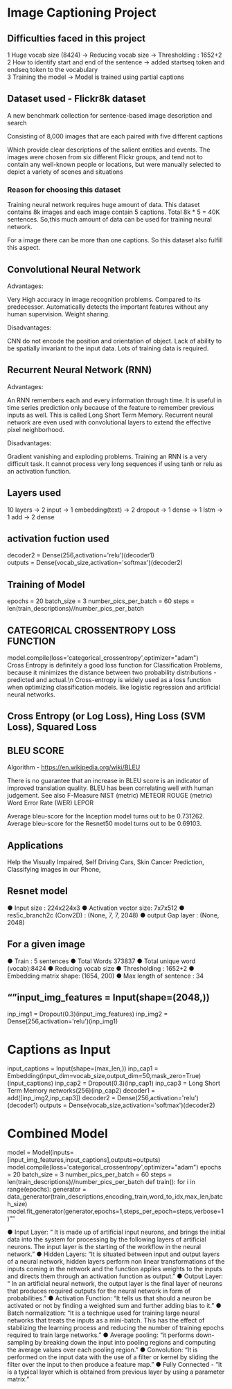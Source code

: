 # Image Captioning Project

## Difficulties faced in this project

1 Huge vocab size (8424)  -> Reducing vocab size -> Thresholding : 1652+2<br/>
2 How to identify start and end of the sentence -> added startseq token and endseq token to the vocabulary <br/>
3 Training the model -> Model is trained using partial captions <br/>

 
## Dataset used - Flickr8k dataset
 
A new benchmark collection for sentence-based image description and search

Consisting of 8,000 images that are each paired with five different captions 

Which provide clear descriptions of the salient entities and events. The images were chosen from six different Flickr groups, and tend not to contain any well-known people or locations, but were manually selected to depict a variety of scenes and situations

### Reason for choosing this dataset

Training neural network requires huge amount of data. This dataset contains 8k images and each image contain 5 captions. Total 8k * 5 = 40K sentences. So,this much amount of data can be used for training neural network.

For a image there can be more than one captions. So this dataset also fulfill this aspect.

## Convolutional Neural Network

Advantages:

Very High accuracy in image recognition problems. Compared to its predecessor.
Automatically detects the important features without any human supervision.
Weight sharing.

Disadvantages:

CNN do not encode the position and orientation of object.
Lack of ability to be spatially invariant to the input data.
Lots of training data is required.

## Recurrent Neural Network (RNN)

Advantages:

An RNN remembers each and every information through time. It is useful in time series prediction only because of the feature to remember previous inputs as well. This is called Long Short Term Memory.
Recurrent neural network are even used with convolutional layers to extend the effective pixel neighborhood.

Disadvantages:

Gradient vanishing and exploding problems.
Training an RNN is a very difficult task.
It cannot process very long sequences if using tanh or relu as an activation function.

## Layers used
10 layers -> 2 input -> 1 embedding(text) -> 2 dropout -> 1 dense -> 1 lstm -> 1 add -> 2 dense

## activation fuction used
decoder2 = Dense(256,activation='relu')(decoder1)<br/>
outputs = Dense(vocab_size,activation='softmax')(decoder2)

## Training of Model

epochs = 20
batch_size = 3
number_pics_per_batch = 60
steps = len(train_descriptions)//number_pics_per_batch

## CATEGORICAL CROSSENTROPY LOSS FUNCTION
model.compile(loss='categorical_crossentropy',optimizer="adam")<br/>
Cross Entropy is definitely a good loss function for Classification Problems, because it minimizes the distance between two probability distributions - predicted and actual.\n
Cross-entropy is widely used as a loss function when optimizing classification models. like logistic regression and artificial neural networks.

## Cross Entropy (or Log Loss), Hing Loss (SVM Loss), Squared Loss

## BLEU SCORE

Algorithm - https://en.wikipedia.org/wiki/BLEU

There is no guarantee that an increase in BLEU score is an indicator of improved translation quality.
BLEU has been correlating well with human judgement.
See also
F-Measure
NIST (metric)
METEOR
ROUGE (metric)
Word Error Rate (WER)
LEPOR

Average bleu-score for the Inception model turns out to be 0.731262.
Average bleu-score for the Resnet50 model turns out to be 0.69103.

## Applications
Help the Visually Impaired,
Self Driving Cars,
Skin Cancer Prediction,
Classifying images in our Phone,

##

## Resnet model
● Input size : 224x224x3
● Activation vector size: 7x7x512
● res5c_branch2c (Conv2D) : (None, 7, 7, 2048)
● output Gap layer : (None, 2048)

## For a given image
● Train : 5 sentences
● Total Words 373837
● Total unique word (vocab):8424
● Reducing vocab size
● Thresholding : 1652+2
● Embedding matrix shape: (1654, 200)
● Max length of sentence : 34

## “”input_img_features = Input(shape=(2048,))
inp_img1 = Dropout(0.3)(input_img_features)
inp_img2 = Dense(256,activation='relu')(inp_img1)
# Captions as Input
input_captions = Input(shape=(max_len,))
inp_cap1 = Embedding(input_dim=vocab_size,output_dim=50,mask_zero=True)(input_captions)
inp_cap2 = Dropout(0.3)(inp_cap1)
inp_cap3 = Long Short Term Memory networks(256)(inp_cap2)
decoder1 = add([inp_img2,inp_cap3])
decoder2 = Dense(256,activation='relu')(decoder1)
outputs = Dense(vocab_size,activation='softmax')(decoder2)
# Combined Model
model = Model(inputs=[input_img_features,input_captions],outputs=outputs)
model.compile(loss='categorical_crossentropy',optimizer="adam")
epochs = 20
batch_size = 3
number_pics_per_batch = 60
steps = len(train_descriptions)//number_pics_per_batch
def train():
for i in range(epochs):
generator = data_generator(train_descriptions,encoding_train,word_to_idx,max_len,batch_size)
model.fit_generator(generator,epochs=1,steps_per_epoch=steps,verbose=1)””



● Input Layer: “ It is made up of artificial input neurons, and brings the initial data into the system for processing by the following layers of artificial neurons. The input layer is the starting of the workflow in the neural network.”
● Hidden Layers: “It is situated between input and output layers of a neural network, hidden layers perform non linear transformations of the inputs coming in the network and
the function applies weights to the inputs and directs them through an activation function as output.”
● Output Layer: “ In an artificial neural network, the output layer is the final layer of neurons that produces required outputs for the neural network in form of probabilities.”
● Activation Function: “It tells us that should a neuron be activated or not by finding a weighted sum and further adding bias to it.”
● Batch normalization: “It is a technique used for training large neural networks that treats the inputs as a mini-batch. This has the effect of stabilizing the learning process and reducing the number of training epochs required to train large networks.”
● Average pooling: “it performs down-sampling by breaking down the input into pooling regions and computing the average values over each pooling region.”
● Convolution: “It is performed on the input data with the use of a filter or kernel by sliding the filter over the input to then produce a feature map.”
● Fully Connected - “It is a typical layer which is obtained from previous layer by using a parameter matrix.”
